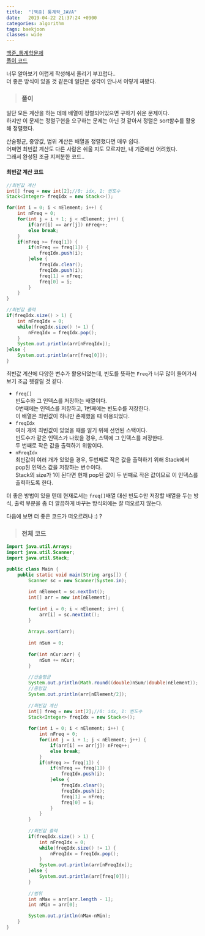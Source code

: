 ```yaml
---
title:  "[백준] 통계학_JAVA"
date:   2019-04-22 21:37:24 +0900
categories: algorithm
tags: baekjoon
classes: wide
---
```


[백준_통계학문제](https://www.acmicpc.net/problem/2108)  
[풀이 코드](https://github.com/2ssue/Algorithm/blob/master/Baekjoon/2108.java)  
  
너무 알아보기 어렵게 작성해서 올리기 부끄럽다..  
더 좋은 방식이 있을 것 같은데 일단은 생각이 안나서 이렇게 짜봤다.  
  
> ### 풀이

일단 모든 계산을 하는 데에 배열이 정렬되어있으면 구하기 쉬운 문제이다.  
하지만 이 문제는 정렬구현을 요구하는 문제는 아닌 것 같아서 정렬은 sort함수를 활용해 정렬했다.  
  
산술평균, 중앙값, 범위 계산은 배열을 정렬했다면 매우 쉽다.  
어쩌면 최빈값 계산도 다른 사람은 쉬울 지도 모르지만, 내 기준에선 어려웠다.  
그래서 완성된 조금 지저분한 코드..  

#### 최빈값 계산 코드

```java
//최빈값 계산
int[] freq = new int[2];//0: idx, 1: 빈도수
Stack<Integer> freqIdx = new Stack<>();

for(int i = 0; i < nElement; i++) {
	int nFreq = 0;
	for(int j = i + 1; j < nElement; j++) {
		if(arr[i] == arr[j]) nFreq++;
		else break;
	}
	if(nFreq >= freq[1]) {
		if(nFreq == freq[1]) {
			freqIdx.push(i);
		}else {
			freqIdx.clear();
			freqIdx.push(i);
			freq[1] = nFreq;
			freq[0] = i;
		}
	}
}

//최빈값 출력
if(freqIdx.size() > 1) {
	int nFreqIdx = 0;
	while(freqIdx.size() != 1) {
		nFreqIdx = freqIdx.pop();
	}
	System.out.println(arr[nFreqIdx]);
}else {
	System.out.println(arr[freq[0]]);
}
```

최빈값 계산에 다양한 변수가 활용되었는데, 빈도를 뜻하는 `Freq`가 너무 많이 들어가서 보기 조금 헷갈릴 것 같다.  
  
- `freq[]`  
빈도수와 그 인덱스를 저장하는 배열이다.  
0번째에는 인덱스를 저장하고, 1번째에는 빈도수를 저장한다.  
이 배열은 최빈값이 하나만 존재했을 때 이용되었다.  
-  `freqIdx`  
여러 개의 최빈값이 있었을 때를 알기 위해 선언된 스택이다.  
빈도수가 같은 인덱스가 나왔을 경우, 스택에 그 인덱스를 저장한다.  
두 번째로 작은 값을 출력하기 위함이다.  
- `nFreqIdx`  
최빈값이 여러 개가 있었을 경우, 두번째로 작은 값을 출력하기 위해 Stack에서 pop된 인덱스 값을 저장하는 변수이다.  
Stack의 size가 1이 된다면 현재 pop된 값이 두 번째로 작은 값이므로 이 인덱스를 출력하도록 한다.  
  
더 좋은 방법이 있을 텐데 현재로서는 `freq[]`배열 대신 빈도수만 저장할 배열을 두는 방식, 출력 부분을 좀 더 깔끔하게 바꾸는 방식외에는 잘 떠오르지 않는다.  
  
다음에 보면 더 좋은 코드가 떠오르려나 :) ?  

> ### 전체 코드

```java
import java.util.Arrays;
import java.util.Scanner;
import java.util.Stack;

public class Main {
	public static void main(String args[]) {
		Scanner sc = new Scanner(System.in);
		
		int nElement = sc.nextInt();
		int[] arr = new int[nElement];
		
		for(int i = 0; i < nElement; i++) {
			arr[i] = sc.nextInt();
		}
		
		Arrays.sort(arr);
		
		int nSum = 0;
		
		for(int nCur:arr) {
			nSum += nCur;
		}
		
		//산술평균
		System.out.println(Math.round((double)nSum/(double)nElement));
		//중앙값
		System.out.println(arr[nElement/2]);
		
		//최빈값 계산
		int[] freq = new int[2];//0: idx, 1: 빈도수
		Stack<Integer> freqIdx = new Stack<>();
		
		for(int i = 0; i < nElement; i++) {
			int nFreq = 0;
			for(int j = i + 1; j < nElement; j++) {
				if(arr[i] == arr[j]) nFreq++;
				else break;
			}
			if(nFreq >= freq[1]) {
				if(nFreq == freq[1]) {
					freqIdx.push(i);
				}else {
					freqIdx.clear();
					freqIdx.push(i);
					freq[1] = nFreq;
					freq[0] = i;
				}
			}
		}
		
		//최빈값 출력
		if(freqIdx.size() > 1) {
			int nFreqIdx = 0;
			while(freqIdx.size() != 1) {
				nFreqIdx = freqIdx.pop();
			}
			System.out.println(arr[nFreqIdx]);
		}else {
			System.out.println(arr[freq[0]]);
		}
		
		//범위
		int nMax = arr[arr.length - 1];
		int nMin = arr[0];

		System.out.println(nMax-nMin);
	}
}
```